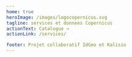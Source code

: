 ```yaml
---
home: true
heroImage: /images/logocopernicus.svg
tagline: services et donnees Copernicus
actionText: Catalogue →
actionLink: /services/

footer: Projet collaboratif IdGeo et Kalisio
---
```

